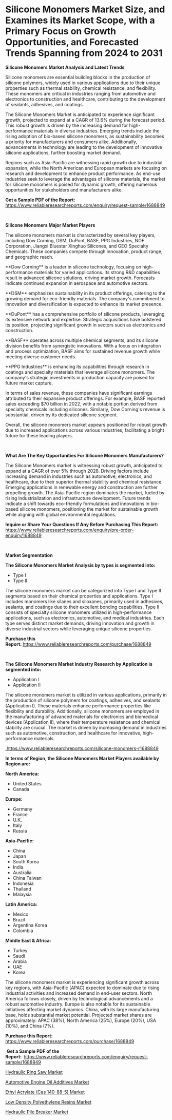 <p><h1>Silicone Monomers Market Size, and Examines its Market Scope, with a Primary Focus on Growth Opportunities, and Forecasted Trends Spanning from 2024 to 2031</h1></p><p><strong>Silicone Monomers Market Analysis and Latest Trends</strong></p>
<p><p>Silicone monomers are essential building blocks in the production of silicone polymers, widely used in various applications due to their unique properties such as thermal stability, chemical resistance, and flexibility. These monomers are critical in industries ranging from automotive and electronics to construction and healthcare, contributing to the development of sealants, adhesives, and coatings.</p><p>The Silicone Monomers Market is anticipated to experience significant growth, projected to expand at a CAGR of 13.6% during the forecast period. This robust growth is driven by the increasing demand for high-performance materials in diverse industries. Emerging trends include the rising adoption of bio-based silicone monomers, as sustainability becomes a priority for manufacturers and consumers alike. Additionally, advancements in technology are leading to the development of innovative silicone applications, further boosting market demand.</p><p>Regions such as Asia-Pacific are witnessing rapid growth due to industrial expansion, while the North American and European markets are focusing on research and development to enhance product performance. As end-use industries seek to leverage the advantages of silicone materials, the market for silicone monomers is poised for dynamic growth, offering numerous opportunities for stakeholders and manufacturers alike.</p></p>
<p><strong>Get a Sample PDF of the Report:&nbsp;</strong> <a href="https://www.reliableresearchreports.com/enquiry/request-sample/1688849?utm_campaign=9&utm_medium=2&utm_source=Github&utm_content=ia&utm_term=17102024&utm_id=silicone-monomers">https://www.reliableresearchreports.com/enquiry/request-sample/1688849</a></p>
<p>&nbsp;</p>
<p><strong>Silicone Monomers Major Market Players</strong></p>
<p><p>The silicone monomers market is characterized by several key players, including Dow Corning, DSM, DuPont, BASF, PPG Industries, NOF Corporation, Jiangxi Bluestar Xinghuo Silicones, and GEO Specialty Chemicals. These companies compete through innovation, product range, and geographic reach.</p><p>**Dow Corning** is a leader in silicone technology, focusing on high-performance materials for varied applications. Its strong R&D capabilities result in advanced silicone solutions, driving market growth. Forecasts indicate continued expansion in aerospace and automotive sectors.</p><p>**DSM** emphasizes sustainability in its product offerings, catering to the growing demand for eco-friendly materials. The company's commitment to innovation and diversification is expected to enhance its market presence. </p><p>**DuPont** has a comprehensive portfolio of silicone products, leveraging its extensive network and expertise. Strategic acquisitions have bolstered its position, projecting significant growth in sectors such as electronics and construction.</p><p>**BASF** operates across multiple chemical segments, and its silicone division benefits from synergistic innovations. With a focus on integration and process optimization, BASF aims for sustained revenue growth while meeting diverse customer needs.</p><p>**PPG Industries** is enhancing its capabilities through research in coatings and specialty materials that leverage silicone monomers. The company's strategic investments in production capacity are poised for future market capture.</p><p>In terms of sales revenue, these companies have significant earnings attributed to their expansive product offerings. For example, BASF reported sales exceeding $70 billion in 2022, with a notable portion derived from specialty chemicals including silicones. Similarly, Dow Corning's revenue is substantial, driven by its dedicated silicone segment.</p><p>Overall, the silicone monomers market appears positioned for robust growth due to increased applications across various industries, facilitating a bright future for these leading players.</p></p>
<p>&nbsp;</p>
<p><strong>What Are The Key Opportunities For Silicone Monomers Manufacturers?</strong></p>
<p><p>The Silicone Monomers market is witnessing robust growth, anticipated to expand at a CAGR of over 5% through 2028. Driving factors include increasing demand in industries such as automotive, electronics, and healthcare, due to their superior thermal stability and chemical resistance. Emerging applications in renewable energy and construction are further propelling growth. The Asia-Pacific region dominates the market, fueled by rising industrialization and infrastructure development. Future trends indicate a shift towards eco-friendly formulations and innovations in bio-based silicone monomers, positioning the market for sustainable growth while aligning with global environmental regulations.</p></p>
<p><strong>Inquire or Share Your Questions If Any Before Purchasing This Report:</strong> <a href="https://www.reliableresearchreports.com/enquiry/pre-order-enquiry/1688849?utm_campaign=9&utm_medium=2&utm_source=Github&utm_content=ia&utm_term=17102024&utm_id=silicone-monomers">https://www.reliableresearchreports.com/enquiry/pre-order-enquiry/1688849</a></p>
<p>&nbsp;</p>
<p><strong>Market Segmentation</strong></p>
<p><strong>The Silicone Monomers Market Analysis by types is segmented into:</strong></p>
<p><ul><li>Type I</li><li>Type II</li></ul></p>
<p><p>The silicone monomers market can be categorized into Type I and Type II segments based on their chemical properties and applications. Type I includes monomers like silanes and siloxanes, primarily used in adhesives, sealants, and coatings due to their excellent bonding capabilities. Type II consists of specialty silicone monomers utilized in high-performance applications, such as electronics, automotive, and medical industries. Each type serves distinct market demands, driving innovation and growth in diverse industrial sectors while leveraging unique silicone properties.</p></p>
<p><strong>Purchase this Report:&nbsp;</strong><a href="https://www.reliableresearchreports.com/purchase/1688849?utm_campaign=9&utm_medium=2&utm_source=Github&utm_content=ia&utm_term=17102024&utm_id=silicone-monomers">https://www.reliableresearchreports.com/purchase/1688849</a></p>
<p>&nbsp;</p>
<p><strong>The Silicone Monomers Market Industry Research by Application is segmented into:</strong></p>
<p><ul><li>Application I</li><li>Application II</li></ul></p>
<p><p>The silicone monomers market is utilized in various applications, primarily in the production of silicone polymers for coatings, adhesives, and sealants (Application I). These materials enhance performance properties like flexibility and durability. Additionally, silicone monomers are employed in the manufacturing of advanced materials for electronics and biomedical devices (Application II), where their temperature resistance and chemical stability are crucial. The market is driven by increasing demand in industries such as automotive, construction, and healthcare for innovative, high-performance materials.</p></p>
<p><a href="https://www.reliableresearchreports.com/silicone-monomers-r1688849?utm_campaign=9&utm_medium=2&utm_source=Github&utm_content=ia&utm_term=17102024&utm_id=silicone-monomers">&nbsp;https://www.reliableresearchreports.com/silicone-monomers-r1688849</a></p>
<p><strong>In terms of Region, the Silicone Monomers Market Players available by Region are:</strong></p>
<p>
    <p> <strong> North America: </strong>
        <ul>
            <li>United States</li>
            <li>Canada</li>
        </ul>
        </p> 
    <p> <strong> Europe: </strong>
        <ul>
            <li>Germany</li>
            <li>France</li>
            <li>U.K.</li>
            <li>Italy</li>
            <li>Russia</li>
        </ul>
        </p> 
    <p> <strong> Asia-Pacific: </strong>
        <ul>
            <li>China</li>
            <li>Japan</li>
            <li>South Korea</li>
            <li>India</li>
            <li>Australia</li>
            <li>China Taiwan</li>
            <li>Indonesia</li>
            <li>Thailand</li>
            <li>Malaysia</li>
        </ul>
        </p> 
    <p> <strong> Latin America: </strong>
        <ul>
            <li>Mexico</li>
            <li>Brazil</li>
            <li>Argentina Korea</li>
            <li>Colombia</li>
        </ul>
        </p> 
    <p> <strong> Middle East & Africa: </strong>
        <ul>
            <li>Turkey</li>
            <li>Saudi</li>
            <li>Arabia</li>
            <li>UAE</li>
            <li>Korea</li>
        </ul>
    </p>
    </p>
<p><p>The silicone monomers market is experiencing significant growth across key regions, with Asia-Pacific (APAC) expected to dominate due to rising industrial activities and increased demand in end-user sectors. North America follows closely, driven by technological advancements and a robust automotive industry. Europe is also notable for its sustainable initiatives affecting market dynamics. China, with its large manufacturing base, holds substantial market potential. Projected market shares are approximately: APAC (38%), North America (25%), Europe (20%), USA (10%), and China (7%).</p></p>
<p><strong>Purchase this Report: </strong><a href="https://www.reliableresearchreports.com/purchase/1688849?utm_campaign=9&utm_medium=2&utm_source=Github&utm_content=ia&utm_term=17102024&utm_id=silicone-monomers">https://www.reliableresearchreports.com/purchase/1688849</a></p>
<p>&nbsp;<strong>Get a Sample PDF of the Report:&nbsp;&nbsp;</strong><a href="https://www.reliableresearchreports.com/enquiry/request-sample/1688849?utm_campaign=9&utm_medium=2&utm_source=Github&utm_content=ia&utm_term=17102024&utm_id=silicone-monomers">https://www.reliableresearchreports.com/enquiry/request-sample/1688849</a></p>
<p><strong></strong></p>
<p><p><a href="https://issuu.com/reportprime-2/docs/hydraulic-ring-saw-market-size-2030_459bbea80937e7?utm_campaign=9&utm_medium=2&utm_source=Github&utm_content=ia&utm_term=17102024&utm_id=silicone-monomers">Hydraulic Ring Saw Market</a></p><p><a href="https://www.linkedin.com/pulse/global-perspectives-automotive-engine-oil-additives-market-j6rde?utm_campaign=9&utm_medium=2&utm_source=Github&utm_content=ia&utm_term=17102024&utm_id=silicone-monomers">Automotive Engine Oil Additives Market</a></p><p><a href="https://github.com/MCGEE-CRANECaitlyn/Market-Research-Report-List-1/blob/main/ethyl-acrylate-cas-140-88-5-market.md?utm_campaign=9&utm_medium=2&utm_source=Github&utm_content=ia&utm_term=17102024&utm_id=silicone-monomers">Ethyl Acrylate (Cas 140-88-5) Market</a></p><p><a href="https://github.com/abbiewimld/Market-Research-Report-List-1/blob/main/low-density-polyethylene-resins-market.md?utm_campaign=9&utm_medium=2&utm_source=Github&utm_content=ia&utm_term=17102024&utm_id=silicone-monomers">Low Density Polyethylene Resins Market</a></p><p><a href="https://issuu.com/reportprime-2/docs/hydraulic-pile-breaker-market-size-_49b66bc2e52072?utm_campaign=9&utm_medium=2&utm_source=Github&utm_content=ia&utm_term=17102024&utm_id=silicone-monomers">Hydraulic Pile Breaker Market</a></p></p>